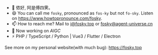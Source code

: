 - 👋 侬好, 阿是傅四霁。
- 😄 You can call me `fosky`, pronounced as `fos-ky` but not `fo-sky`. Listen on https://www.howtopronounce.com/fosky.
- 📫 How to reach me? Mail to i@fosky.top or fosky@agent-universe.cn
- 👀 Now working on *AIGC*
- ⚡ PHP / TypeScript / Python | Vue3 / Flutter / Electron

See more on my personal website(with much bug): https://fosky.top

